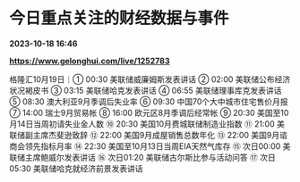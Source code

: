 # 今日重点关注的财经数据与事件

**2023-10-18 16:46**

**https://www.gelonghui.com/live/1252783**

格隆汇10月19日｜① 00:30 美联储威廉姆斯发表讲话 ② 02:00 美联储公布经济状况褐皮书 ③ 03:15 美联储哈克发表讲话 ④ 06:55 美联储理事库克发表讲话 ⑤ 08:30 澳大利亚9月季调后失业率 ⑥ 09:30 中国70个大中城市住宅售价月报 ⑦ 14:00 瑞士9月贸易帐 ⑧ 16:00 欧元区8月季调后经常帐 ⑨ 20:30 美国至10月14日当周初请失业金人数 ⑩ 20:30 美国10月费城联储制造业指数 ⑪ 21:00 美联储副主席杰斐逊致辞 ⑫ 22:00 美国9月成屋销售总数年化 ⑬ 22:00 美国9月谘商会领先指标月率 ⑭ 22:30 美国至10月13日当周EIA天然气库存 ⑮ 次日00:00 美联储主席鲍威尔发表讲话 ⑯ 次日01:20 美联储古尔斯比参与活动问答 ⑰ 次日05:30 美联储哈克就经济前景发表讲话